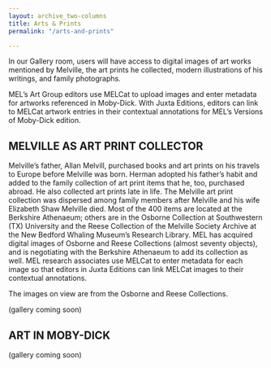 ```yaml
---
layout: archive_two-columns
title: Arts & Prints
permalink: "/arts-and-prints"

---
```

In our Gallery room, users will have access to digital images of art works mentioned by Melville, the art prints he collected, modern illustrations of his writings, and family photographs.

MEL’s Art Group editors use MELCat to upload images and enter metadata for artworks referenced in Moby-Dick. With Juxta Editions, editors can link to MELCat artwork entries in their contextual annotations for MEL’s Versions of Moby-Dick edition.


## MELVILLE AS ART PRINT COLLECTOR

Melville’s father, Allan Melvill, purchased books and art prints on his travels to Europe before Melville was born. Herman adopted his father’s habit and added to the family collection of art print items that he, too, purchased abroad. He also collected art prints late in life. The Melville art print collection was dispersed among family members after Melville and his wife Elizabeth Shaw Melville died. Most of the 400 items are located at the Berkshire Athenaeum; others are in the Osborne Collection at Southwestern (TX) University and the Reese Collection of the Melville Society Archive at the New Bedford Whaling Museum’s Research Library. MEL has acquired digital images of Osborne and Reese Collections (almost seventy objects), and is negotiating with the Berkshire Athenaeum to add its collection as well. MEL research associates use MELCat to enter metadata for each image so that editors in Juxta Editions can link MELCat images to their contextual annotations.

The images on view are from the Osborne and Reese Collections.

(gallery coming soon)

## ART IN MOBY-DICK

(gallery coming soon)